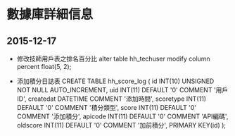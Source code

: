 # 數據庫詳細信息

## 2015-12-17
* 修改技師用戶表之排名百分比 
alter table hh_techuser modify column percent float(5, 2);

* 添加積分日誌表
CREATE TABLE hh_score_log (
	id        INT(10)  UNSIGNED NOT NULL AUTO_INCREMENT,
	uid       INT(11)  DEFAULT '0' COMMENT '用戶ID',
	createdat DATETIME             COMMENT '添加時間',
	scoretype INT(11)  DEFAULT '0' COMMENT '積分類型',
	score     INT(11)  DEFAULT '0' COMMENT '添加積分',
	apicode   INT(11)  DEFAULT '0' COMMENT 'API編碼',
	oldscore  INT(11)  DEFAULT '0' COMMENT '加前積分',
	PRIMARY KEY(id)
);
